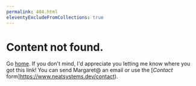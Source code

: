 ```yaml
---
permalink: 404.html
eleventyExcludeFromCollections: true
---
```

# Content not found.

Go <a href="index.njk">home</a>. If you don't mind, I'd appreciate you letting me know where you got this link! You can send Margaret@ an email or use the [*Contact* form]https://www.neatsystems.dev/contact).